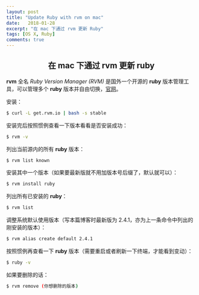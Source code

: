 ```yaml
---
layout: post
title: "Update Ruby with rvm on mac"
date:   2018-01-28
excerpt: "在 mac 下通过 rvm 更新 Ruby"
tags: [OS X, Ruby]
comments: true
---
```


<center><h2>在 mac 下通过 rvm 更新 ruby</h2></center>

<!--more-->

**rvm** 全名 *Ruby Version Manager (RVM)* 是国外一个开源的 **ruby** 版本管理工具，可以管理多个 **ruby** 版本并自由切换，[官网](www.rvm.io)。

安装：

```sh
$ curl -L get.rvm.io | bash -s stable
```

安装完后按照惯例查看一下版本看看是否安装成功：

```sh
$ rvm -v
```

列出当前源内的所有 **ruby** 版本：

```sh
$ rvm list known
```

安装其中一个版本（如果要最新版就不用加版本号后缀了，默认就可以）：

```sh
$ rvm install ruby
```

列出所有已安装的 **ruby**：

```sh
$ rvm list
```

调整系统默认使用版本（写本篇博客时最新版为 2.4.1，亦为上一条命令中列出的刚安装的版本）：

```sh
$ rvm alias create default 2.4.1
```

按照惯例再查看一下 **ruby** 版本（需要重启或者刷新一下终端，才能看到变动）：

```sh
$ ruby -v
```

如果要删除的话：

```sh
$ rvm remove (你想删除的版本)
```